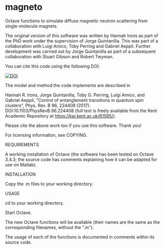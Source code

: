 # magneto

Octave functions to simulate diffuse magnetic neutron scattering from single-molecule magnets.

The original version of this software was written by Hannah Irons as part of the PhD work under the supervision of Jorge Quintanilla. This was part of a collaboration with Luigi Amico, Toby Perring and Gabriel Aeppli. Further development was carried out by Jorge Quintanilla as part of a subsequent collaboration with Stuart Gibson and Robert Twyman.

You can cite this code using the following DOI:

[![DOI](https://zenodo.org/badge/DOI/10.5281/zenodo.4267893.svg)](https://doi.org/10.5281/zenodo.4267893)

The model and method the code implements are described in

Hannah R. Irons, Jorge Quintanilla, Toby G. Perring, Luigi Amico, and Gabriel Aeppli,
"Control of entanglement transitions in quantum spin clusters",
Phys. Rev. B 96, 224408 (2017). DOI:10.1103/PhysRevB.96.224408 (full text is freely available from the Kent Academic Repository at https://kar.kent.ac.uk/61595/).

Please cite the above work too if you use this software. Thank you!

For licensing information, see COPYING.

REQUIREMENTS

A working installation of Octave (the software has been tested on Octave 3.4.3; the source code has comments explaining how it can be adapted for use on Matlab).

INSTALLATION

Copy the .m files to your working directory.

USAGE

cd to your working directory.

Start Octave.

The new Octave functions will be available (their names are the same as the corresponding filenames, without the ".m").

The usage of each of the functions is documented in comments within its source code.

